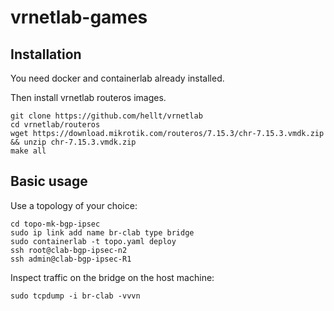 # vrnetlab-games

## Installation

You need docker and containerlab already installed.

Then install vrnetlab routeros images.

```
git clone https://github.com/hellt/vrnetlab
cd vrnetlab/routeros
wget https://download.mikrotik.com/routeros/7.15.3/chr-7.15.3.vmdk.zip && unzip chr-7.15.3.vmdk.zip
make all
```

## Basic usage

Use a topology of your choice:

```
cd topo-mk-bgp-ipsec
sudo ip link add name br-clab type bridge
sudo containerlab -t topo.yaml deploy
ssh root@clab-bgp-ipsec-n2
ssh admin@clab-bgp-ipsec-R1
```

Inspect traffic on the bridge on the host machine:

```
sudo tcpdump -i br-clab -vvvn
```
